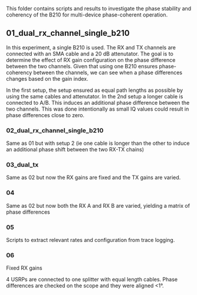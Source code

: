 This folder contains scripts and results to investigate the phase stability and coherency of the B210 for multi-device phase-coherent operation.


## 01_dual_rx_channel_single_b210

In this experiment, a single B210 is used. The RX and TX channels are connected with an SMA cable and a 20 dB attenutator.
The goal is to determine the effect of RX gain configuration on the phase difference between the two channels.
Given that using one B210 ensures phase-coherency between the channels, we can see when a phase differences changes based on the gain index.

In the first setup, the setup ensured as equal path lengths as possible by using the same cables and attenutator.
In the 2nd setup a longer cable is connected to A/B. This induces an additional phase difference between the two channels. This was done intentionally as small IQ values could result in phase differences close to zero. 




### 02_dual_rx_channel_single_b210

Same as 01 but with setup 2 (ie one cable is longer than the other to induce an additional phase shift between the two RX-TX chains)


### 03_dual_tx

Same as 02 but now the RX gains are fixed and the TX gains are varied.


### 04

Same as 02 but now both the RX A and RX B are varied, yielding a matrix of phase differences


### 05

Scripts to extract relevant rates and configuration from trace logging.


### 06 

Fixed RX gains

4 USRPs are connected to one splitter with equal length cables. Phase differences are checked on the scope and they were aligned <1°. 

